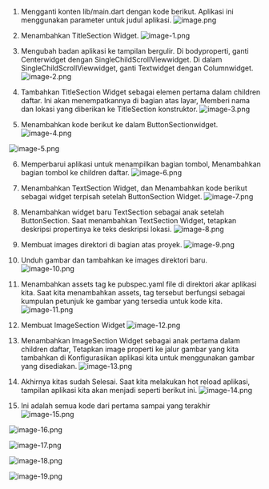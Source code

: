 1. Mengganti konten lib/main.dart dengan kode berikut. Aplikasi ini menggunakan parameter untuk judul aplikasi.
![image.png](image.png)


2. Menambahkan TitleSection Widget.
![image-1.png](image-1.png)


3. Mengubah badan aplikasi ke tampilan bergulir. Di bodyproperti, ganti Centerwidget dengan SingleChildScrollViewwidget. Di dalam SingleChildScrollViewwidget, ganti Textwidget dengan Columnwidget.
![image-2.png](image-2.png)


4. Tambahkan TitleSection Widget sebagai elemen pertama dalam children daftar. Ini akan menempatkannya di bagian atas layar, Memberi nama dan lokasi yang diberikan ke TitleSection konstruktor.
![image-3.png](image-3.png)


5. Menambahkan kode berikut ke dalam ButtonSectionwidget.
![image-4.png](image-4.png)

![image-5.png](image-5.png)


6. Memperbarui aplikasi untuk menampilkan bagian tombol, Menambahkan bagian tombol ke children  daftar.
![image-6.png](image-6.png)


7. Menambahkan TextSection Widget, dan Menambahkan kode berikut sebagai widget terpisah setelah ButtonSection Widget.
![image-7.png](image-7.png)


8. Menambahkan widget baru TextSection sebagai anak setelah ButtonSection. Saat menambahkan TextSection Widget, tetapkan deskripsi propertinya ke teks deskripsi lokasi.
![image-8.png](image-8.png)


9. Membuat images direktori di bagian atas proyek.
![image-9.png](image-9.png)


10. Unduh gambar dan tambahkan ke images direktori baru.
![image-10.png](image-10.png)


11. Menambahkan assets tag ke pubspec.yaml file di direktori akar aplikasi kita. Saat kita menambahkan assets, tag tersebut berfungsi sebagai kumpulan petunjuk ke gambar yang tersedia untuk kode kita.
![image-11.png](image-11.png)


12. Membuat ImageSection Widget
![image-12.png](image-12.png)


13. Menambahkan ImageSection Widget sebagai anak pertama dalam children daftar, Tetapkan image properti ke jalur gambar yang kita tambahkan di Konfigurasikan aplikasi kita untuk menggunakan gambar yang disediakan.
![image-13.png](image-13.png)


14. Akhirnya kitas sudah Selesai. Saat kita melakukan hot reload aplikasi, tampilan aplikasi kita akan menjadi seperti berikut ini.
![image-14.png](image-14.png)


15. Ini adalah semua kode dari pertama sampai yang terakhir
![image-15.png](image-15.png)

![image-16.png](image-16.png)

![image-17.png](image-17.png)

![image-18.png](image-18.png)

![image-19.png](image-19.png)